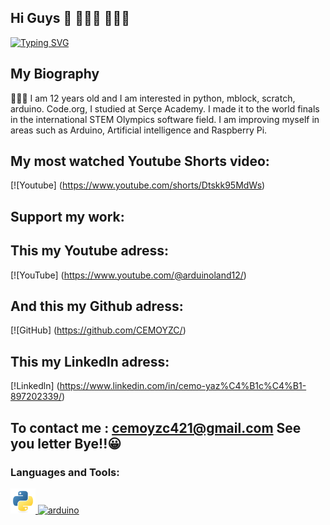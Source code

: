 ## Hi Guys 👋 🙋🏻‍♂️ 👨🏻‍💻



[![Typing SVG](https://readme-typing-svg.demolab.com?font=Fira+Code&pause=1000&color=38C2FF&width=435&lines=My+Name+is+Cemo+Yaz%C4%B1c%C4%B1+;I+am+Game+Programmer+and;Game+Development;Sphinx+of+black+quartz%2C+judge+my+vow)](https://git.io/typing-svg)





## **My Biography**
👨🏻‍💻
I am 12 years old and I am interested in python, mblock, scratch, arduino. Code.org, I studied at Serçe Academy. I made it to the world finals in the international STEM Olympics software field. I am improving myself in areas such as Arduino, Artificial intelligence and Raspberry Pi.


## **My most watched Youtube Shorts video:**
[![Youtube] (https://www.youtube.com/shorts/Dtskk95MdWs)

## **Support my work:**

## **This my Youtube  adress:**
[![YouTube] (https://www.youtube.com/@arduinoland12/)

## **And this my Github adress:**
[![GitHub] (https://github.com/CEMOYZC/)

## **This my Linkedln adress:**
[!Linkedln] (https://www.linkedin.com/in/cemo-yaz%C4%B1c%C4%B1-897202339/)

## **To contact me : cemoyzc421@gmail.com See you letter Bye!!😀**


<h3 align="left">Languages and Tools:</h3>
<p align="left">



<a href="https://www.python.org" target="_blank" rel="noreferrer"> <img src="https://raw.githubusercontent.com/devicons/devicon/master/icons/python/python-original.svg" alt="python" width="40" height="40" /> </a>
<a href="https://www.arduino.cc/" target="_blank" rel="noreferrer"> <img src="https://cdn.worldvectorlogo.com/logos/arduino-1.svg" alt="arduino" width="40" height="40" /> </a>


